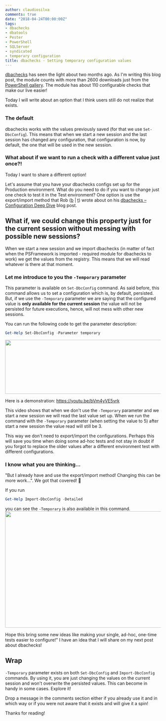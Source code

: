 ```yaml
---
author: claudiosilva
comments: true
date: "2018-04-24T00:00:00Z"
tags:
- dbachecks
- dbatools
- Pester
- PowerShell
- SQLServer
- syndicated
- temporary configuration
title: dbachecks - Setting temporary configuration values
---
```

[dbachecks](https://dbachecks.io) has seen the light about two months ago. As I'm writing this blog post, the module counts with more than 2600 downloads just from the [PowerShell gallery](https://www.powershellgallery.com/packages/dbachecks).
The module has about 110 configurable checks that make our live easier!

Today I will write about an option that I think users still do not realize that exists.

### The default

dbachecks works with the values previously saved (for that we use `Set-DbcConfig`). This means that when we start a new session and the last session has changed any configuration, that configuration is now, by default, the one that will be used in the new session.

### What about if we want to run a check with a different value just once?!

Today I want to share a different option!

Let's assume that you have your dbachecks configs set up for the Production environment. What do you need to do if you want to change just one check to test it in the Test environment?
One option is use the export/import method that Rob ([b](https://sqldbawithabeard.com/) \| [t](https://twitter.com/sqldbawithbeard)) wrote about on his [dbachecks – Configuration Deep Dive](https://sqldbawithabeard.com/2018/02/22/dbachecks-configuration-deep-dive/) blog post.

## What if, we could change this property just for the current session without messing with possible new sessions?

When we start a new session and we import dbachecks (in matter of fact when the PSFramework is imported - required module for dbachecks to work) we get the values from the registry. This means that we will read whatever is there at that moment.

### Let me introduce to you the `-Temporary` parameter

This parameter is available on `Set-DbcConfig` command. As said before, this command allows us to set a configuration which is, by default, persisted. But, if we use the `-Temporary` parameter we are saying that the configured value is <strong>only available for the current session</strong> the value will not be persisted for future executions, hence, will not mess with other new sessions.

You can run the following code to get the parameter description:
``` powershell
Get-Help Set-DbcConfig -Parameter temporary
```
<a href="https://claudioessilva.github.io/img/2018/03/temporaryparameter_helpdescription.png"><img src="https://claudioessilva.github.io/img/2018/03/temporaryparameter_helpdescription.png?w=656" alt="" width="656" height="174" class="aligncenter size-large wp-image-1351" /></a>

Here is a demonstration:
https://youtu.be/bVm4yVE5vrk

This video shows that when we don't use the `-Temporary` parameter and we start a new session we will read the last value set up. When we run the command with the `-Temporary` parameter (when setting the value to 5) after start a new session the value read will still be 3.

This way we don't need to export/import the configurations. Perhaps this will save you time when doing some ad-hoc tests and not stay in doubt if you forgot to replace the older values after a different environment test with different configurations.

### I know what you are thinking...

"But I already have and use the export/import method! Changing this can be more work...".
We got that covered! 💪

If you run
``` powershell
Get-Help Import-DbcConfig -Detailed
```
you can see the `-Temporary` is also available in this command.
<a href="https://claudioessilva.github.io/img/2018/04/gethelp_importdbcconfig_temporaryparameter.png"><img src="https://claudioessilva.github.io/img/2018/04/gethelp_importdbcconfig_temporaryparameter.png?w=656" alt="" width="656" height="375" class="aligncenter size-large wp-image-1356" /></a>

Hope this bring some new ideas like making your single, ad-hoc, one-time tests easier to configure!"
I have an idea that I will share on my next post about dbachecks!

## Wrap

`-Temporary` parameter exists on both `Set-DbcConfig` and `Import-DbcConfig` commands.
By using it, you are just changing the values on the current session and won't overwrite the persisted values. This can become in handy in some cases.
Explore it!

Drop a message in the comments section either if you already use it and in which way or if you were not aware that it exists and will give it a spin!

Thanks for reading!
